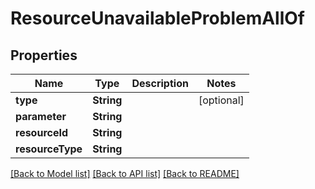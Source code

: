 # ResourceUnavailableProblemAllOf

## Properties
Name | Type | Description | Notes
------------ | ------------- | ------------- | -------------
**type** | **String** |  | [optional] 
**parameter** | **String** |  | 
**resourceId** | **String** |  | 
**resourceType** | **String** |  | 

[[Back to Model list]](../README.md#documentation-for-models) [[Back to API list]](../README.md#documentation-for-api-endpoints) [[Back to README]](../README.md)


